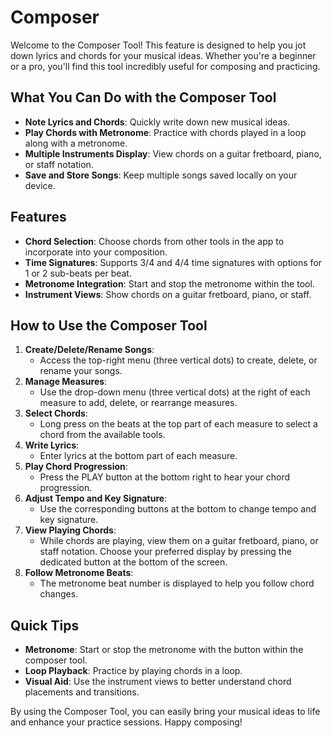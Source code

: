 # Composer
Welcome to the Composer Tool! This feature is designed to help you jot down lyrics and chords for your musical ideas. Whether you're a beginner or a pro, you'll find this tool incredibly useful for composing and practicing.

## What You Can Do with the Composer Tool
* **Note Lyrics and Chords**: Quickly write down new musical ideas.
* **Play Chords with Metronome**: Practice with chords played in a loop along with a metronome.
* **Multiple Instruments Display**: View chords on a guitar fretboard, piano, or staff notation.
* **Save and Store Songs**: Keep multiple songs saved locally on your device.

## Features
* **Chord Selection**: Choose chords from other tools in the app to incorporate into your composition.
* **Time Signatures**: Supports 3/4 and 4/4 time signatures with options for 1 or 2 sub-beats per beat.
* **Metronome Integration**: Start and stop the metronome within the tool.
* **Instrument Views**: Show chords on a guitar fretboard, piano, or staff.

## How to Use the Composer Tool
1. **Create/Delete/Rename Songs**:
    * Access the top-right menu (three vertical dots) to create, delete, or rename your songs.
1. **Manage Measures**:
    * Use the drop-down menu (three vertical dots) at the right of each measure to add, delete, or rearrange measures.
1. **Select Chords**:
    * Long press on the beats at the top part of each measure to select a chord from the available tools.
1. **Write Lyrics**:
    * Enter lyrics at the bottom part of each measure.
1. **Play Chord Progression**:
    * Press the PLAY button at the bottom right to hear your chord progression.
1. **Adjust Tempo and Key Signature**:
    * Use the corresponding buttons at the bottom to change tempo and key signature.
1. **View Playing Chords**:
    * While chords are playing, view them on a guitar fretboard, piano, or staff notation. Choose your preferred display by pressing the dedicated button at the bottom of the screen.
1. **Follow Metronome Beats**:
    * The metronome beat number is displayed to help you follow chord changes.

## Quick Tips
* **Metronome**: Start or stop the metronome with the button within the composer tool.
* **Loop Playback**: Practice by playing chords in a loop.
* **Visual Aid**: Use the instrument views to better understand chord placements and transitions.

By using the Composer Tool, you can easily bring your musical ideas to life and enhance your practice sessions. Happy composing!
